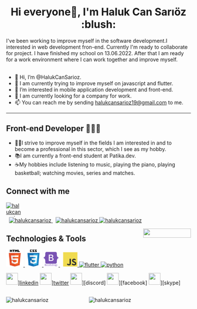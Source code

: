 
<h1 align="center">
  Hi everyone👋, I'm Haluk Can Sarıöz :blush:
</h1> 

I've been working to improve myself in the software development.I interested in web development fron-end. Currently I'm ready to collaborate for project. 
I have finished my school on 13.06.2022. After that I am ready for a work environment where I can work together and improve myself.
<br>
<br>

- 👋 Hi, I’m @HalukCanSarioz.
- 🌱 I am currently trying to improve myself on javascript and flutter.
- 👀 I’m interested in mobile application development and front-end.
- 💞️ I am currently looking for a company for work.
- 📫 You can reach me by sending halukcansarioz19@gmail.com to me.
<hr>


## Front-end Developer 👨🏼‍💻

- 👨‍💻I strive to improve myself in the fields I am interested in and to become a professional in this sector, which I see as my hobby.
- 📚I am currently a front-end student at Patika.dev.
- ☕My hobbies include listening to music, playing the piano, playing basketball; watching movies, series and matches.


## Connect with me

  <a href="https://www.instagram.com/halukcansarioz/" target="_blank"> <img src="https://unpkg.com/simple-icons@v7/icons/instagram.svg" alt="halukcansarioz" width="40" height="40" style="margin-right: 21em; display:block"/> </a> &nbsp;
  <a href="https://www.linkedin.com/in/halukcan-sar%C4%B1%C3%B6z/" target="_blank"> <img src="https://unpkg.com/simple-icons@v7/icons/linkedin.svg" alt="halukcansarioz" width="40" height="40"/> </a> &nbsp;
  <a href="https://github.com/HalukCanSarioz" target="_blank"> <img src="https://visualstudio.microsoft.com/wp-content/uploads/2021/09/Octocat-1.svg" alt="halukcansarioz" width="40" height="40" /> </a> 
    <a href="https://twitter.com/OzHalukcan" target="_blank"> <img src="https://www.pngkey.com/png/full/2-27646_twitter-logo-png-transparent-background-logo-twitter-png.png" alt="halukcansarioz" width="40" height="40" /> </a> 
  
<img align="right" src="https://komarev.com/ghpvc/?username=HalukCanSarioz&style=flat-square&color=blue" alt="" width="130" height="25" />
 



## Technologies & Tools

<p align="left"> 
  <a href="https://www.w3schools.com/html/" target="_blank"> <img src="https://raw.githubusercontent.com/devicons/devicon/master/icons/html5/html5-original-wordmark.svg" alt="html5" width="47" height="47"/> </a> 
  <a href="https://www.w3schools.com/css/" target="_blank"> <img src="https://raw.githubusercontent.com/devicons/devicon/master/icons/css3/css3-original-wordmark.svg" alt="css3" width="47" height="47"/> </a> 
  <a href="https://getbootstrap.com" target="_blank"> <img src="https://raw.githubusercontent.com/devicons/devicon/master/icons/bootstrap/bootstrap-plain-wordmark.svg" alt="bootstrap" width="41" height="41"/> </a> &nbsp;
  <a href="https://developer.mozilla.org/en-US/docs/Web/JavaScript" target="_blank"> <img src="https://raw.githubusercontent.com/devicons/devicon/master/icons/javascript/javascript-original.svg" alt="javascript" width="40" height="40"/> </a> 
 <a href="https://flutter.dev/" target="_blank"> <img src="https://user-images.githubusercontent.com/51419598/152648731-567997ec-ac1c-4a9c-a816-a1fb1882abbe.png" alt="flutter" width="40" height="40"/> </a> 
  <a href="https://www.python.org/" target="_blank"> <img src="https://journeyofthegeekcom.files.wordpress.com/2019/01/python_logo.png" alt="python" width="40" height="40"/> </a> 
</p>

<img height="32" width="32" src="https://cdn.jsdelivr.net/npm/simple-icons@v4/icons/linkedin.svg" />][linkedin]
<img height="32" width="32" src="https://cdn.jsdelivr.net/npm/simple-icons@v4/icons/twitter.svg" />][twitter]
<img height="32" width="32" src="https://cdn.jsdelivr.net/npm/simple-icons@v4/icons/discord.svg" />][discord]
<img height="32" width="32" src="https://cdn.jsdelivr.net/npm/simple-icons@v4/icons/messenger.svg" />][facebook]
<img height="32" width="32" src="https://cdn.jsdelivr.net/npm/simple-icons@v4/icons/skype.svg" />][skype]

##
<p><img align="left" src="https://github-readme-stats.vercel.app/api/top-langs?username=HalukCanSarioz&show_icons=true&theme=radical&locale=en&layout=compact" width="44%" alt="halukcansarioz" /></p>
<p>&nbsp;<img align="rigt" src="https://github-readme-stats.vercel.app/api?username=HalukCanSarioz&show_icons=true&theme=radical" alt="halukcansarioz" width="53%" /></p>

[instagram]: https://www.instagram.com/halukcansarioz/
[linkedin]: https://www.linkedin.com/in/halukcan-sar%C4%B1%C3%B6z/
[github]: https://github.com/HalukCanSarioz
[twitter]:https://twitter.com/OzHalukcan

